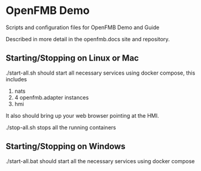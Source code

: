 # OpenFMB Demo

Scripts and configuration files for OpenFMB Demo and Guide

Described in more detail in the openfmb.docs site and repository.

## Starting/Stopping on Linux or Mac

./start-all.sh should start all necessary services using docker compose, this includes

1. nats
2. 4 openfmb.adapter instances
3. hmi

It also should bring up your web browser pointing at the HMI.

./stop-all.sh stops all the running containers

## Starting/Stopping on Windows

./start-all.bat should start all the necessary services using docker compose
